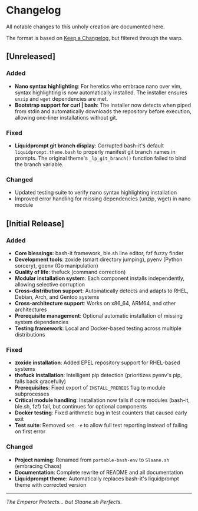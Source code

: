 # Changelog

All notable changes to this unholy creation are documented here.

The format is based on [Keep a Changelog](https://keepachangelog.com/en/1.0.0/), but filtered through the warp.

## [Unreleased]

### Added
- **Nano syntax highlighting**: For heretics who embrace nano over vim, syntax highlighting is now automatically installed. The installer ensures `unzip` and `wget` dependencies are met.
- **Bootstrap support for curl | bash**: The installer now detects when piped from stdin and automatically downloads the repository before execution, allowing one-liner installations without git.

### Fixed
- **Liquidprompt git branch display**: Corrupted bash-it's default `liquidprompt.theme.bash` to properly manifest git branch names in prompts. The original theme's `_lp_git_branch()` function failed to bind the branch variable.

### Changed
- Updated testing suite to verify nano syntax highlighting installation
- Improved error handling for missing dependencies (unzip, wget) in nano module

## [Initial Release]

### Added
- **Core blessings**: bash-it framework, ble.sh line editor, fzf fuzzy finder
- **Development tools**: zoxide (smart directory jumping), pyenv (Python sorcery), goenv (Go manipulation)
- **Quality of life**: thefuck (command correction)
- **Modular installation system**: Each component installs independently, allowing selective corruption
- **Cross-distribution support**: Automatically detects and adapts to RHEL, Debian, Arch, and Gentoo systems
- **Cross-architecture support**: Works on x86_64, ARM64, and other architectures
- **Prerequisite management**: Optional automatic installation of missing system dependencies
- **Testing framework**: Local and Docker-based testing across multiple distributions

### Fixed
- **zoxide installation**: Added EPEL repository support for RHEL-based systems
- **thefuck installation**: Intelligent pip detection (prioritizes pyenv's pip, falls back gracefully)
- **Prerequisites**: Fixed export of `INSTALL_PREREQS` flag to module subprocesses
- **Critical module handling**: Installation now fails if core modules (bash-it, ble.sh, fzf) fail, but continues for optional components
- **Docker testing**: Fixed arithmetic bug in test counters that caused early exit
- **Test suite**: Removed `set -e` to allow full test reporting instead of failing on first error

### Changed
- **Project naming**: Renamed from `portable-bash-env` to `Slaane.sh` (embracing Chaos)
- **Documentation**: Complete rewrite of README and all documentation
- **Liquidprompt theme**: Automatically replaces bash-it's liquidprompt theme with corrected version

---

*The Emperor Protects... but Slaane.sh Perfects.*

